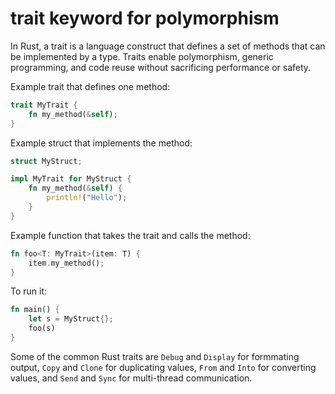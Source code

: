 # trait keyword for polymorphism

In Rust, a trait is a language construct that defines a set of methods that can be implemented by a type. Traits enable polymorphism, generic programming, and code reuse without sacrificing performance or safety.

Example trait that defines one method:

```rust
trait MyTrait {
    fn my_method(&self);
}
```

Example struct that implements the method:

```rust
struct MyStruct;

impl MyTrait for MyStruct {
    fn my_method(&self) {
        println!("Hello");
    }
}
```

Example function that takes the trait and calls the method:

```rust
fn foo<T: MyTrait>(item: T) {
    item.my_method();
}
```

To run it:

```rust
fn main() {
    let s = MyStruct{};
    foo(s)
}
```

Some of the common Rust traits are `Debug` and `Display` for formmating output, `Copy` and `Clone` for duplicating values, `From` and `Into` for converting values, and `Send` and `Sync` for multi-thread communication.

